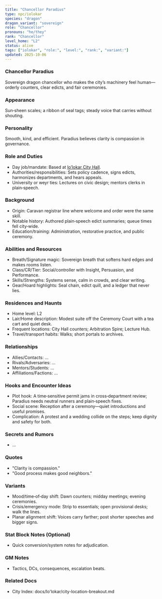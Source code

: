 ```yaml
---
title: "Chancellor Paradius"
type: npc/iolokar
species: "dragon"
dragon_variant: "sovereign"
role: "Chancellor"
pronouns: "he/they"
rank: "Chancellor"
level_home: "L2"
status: alive
tags: ["iolokar", "role:", "level:", "rank:", "variant:"]
updated: 2025-10-06
---
```

### Chancellor Paradius

Sovereign dragon chancellor who makes the city’s machinery feel human—orderly counters, clear edicts, and fair ceremonies.

### Appearance

Sun‑sheen scales; a ribbon of seal tags; steady voice that carries without shouting.

### Personality

Smooth, kind, and efficient. Paradius believes clarity is compassion in governance.

### Role and Duties

- Day job/mandate: Based at [Io’lokar City Hall](docs/Io'lokar/Locations/iolokar-city-hall.md).
- Authorities/responsibilities: Sets policy cadence, signs edicts, harmonizes departments, and hears appeals.
- University or weyr ties: Lectures on civic design; mentors clerks in plain‑speech.

### Background

- Origin: Caravan registrar line where welcome and order were the same skill.
- Notable history: Authored plain‑speech edict summaries; queue times fell city‑wide.
- Education/training: Administration, restorative practice, and public ceremony.

### Abilities and Resources

- Breath/Signature magic: Sovereign breath that softens hard edges and makes rooms listen.
- Class/CR/Tier: Social/controller with Insight, Persuasion, and Performance.
- Skills/Strengths: Systems sense, calm in crowds, and clear writing.
- Gear/Hoard highlights: Seal chain, edict quill, and a ledger that never lies.

### Residences and Haunts

- Home level: L2
- Lair/Home description: Modest suite off the Ceremony Court with a tea cart and quiet desk.
- Frequent locations: City Hall counters; Arbitration Spire; Lecture Hub.
- Travel/transport habits: Walks; short portals to archives.

### Relationships

- Allies/Contacts: ...
- Rivals/Adversaries: ...
- Mentors/Students: ...
- Affiliations/Factions: ...

### Hooks and Encounter Ideas

 - Plot hook: A time‑sensitive permit jams in cross‑department review; Paradius needs neutral runners and plain‑speech fixes.
 - Social scene: Reception after a ceremony—quiet introductions and useful promises.
 - Complication: A protest and a wedding collide on the steps; keep dignity and safety for both.

### Secrets and Rumors

- ...

### Quotes

 - "Clarity is compassion."
 - "Good process makes good neighbors."

### Variants

 - Mood/time‑of‑day shift: Dawn counters; midday meetings; evening ceremonies.
 - Crisis/emergency mode: Strip to essentials; open provisional desks; walk the lines.
 - Planar alignment shift: Voices carry farther; post shorter speeches and bigger signs.

### Stat Block Notes (Optional)

- Quick conversion/system notes for adjudication.

### GM Notes

- Tactics, DCs, consequences, escalation beats.

### Related Docs

- City Index: docs/Io'lokar/city-location-breakout.md

